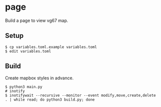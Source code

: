 # page

Build a page to view vg67 map.

## Setup

```
$ cp variables.toml.example variables.toml
$ edit variables.toml
```

## Build

Create mapbox styles in advance.

```
$ python3 main.py
# inotify
$ inotifywait --recursive --monitor --event modify,move,create,delete . | while read; do python3 build.py; done
```
